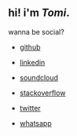 ## hi! i'm *Tomi*.

wanna be social?

- [github][github]

- [linkedin][linkedin]
- [soundcloud][soundcloud]
- [stackoverflow][stackoverflow]
- [twitter][twitter]
- [whatsapp][whatsapp]

[github]:        https://github.com/Tomi-3-0
[linkedin]:      https://www.linkedin.com/in/caleb-omoniyi-3b62941b2
[whatsapp]:      https://wa.me/2349019824651?text=Hi!%20I%20am%20your_name%20from%20the%20internet%20
[soundcloud]:    https://soundcloud.com/tomi
[stackoverflow]: http://stackoverflow.com/users/641766/tomi
[twitter]:       https://twitter.com/tomi

